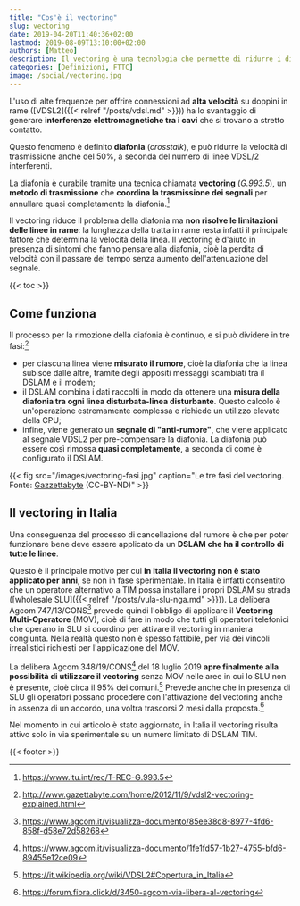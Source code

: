 ```yaml
---
title: "Cos'è il vectoring"
slug: vectoring
date: 2019-04-20T11:40:36+02:00
lastmod: 2019-08-09T13:10:00+02:00
authors: [Matteo]
description: Il vectoring è una tecnologia che permette di ridurre i disturbi causati da altre linee VDSL2 adiacenti. Come funziona e come si applica.
categories: [Definizioni, FTTC]
image: /social/vectoring.jpg
---
```


L'uso di alte frequenze per offrire connessioni ad **alta velocità** su doppini in rame ([VDSL2]({{< relref "/posts/vdsl.md" >}})) ha lo svantaggio di generare **interferenze elettromagnetiche tra i cavi** che si trovano a stretto contatto.

Questo fenomeno è definito **diafonia** (*crosstalk*), e può ridurre la velocità di trasmissione anche del 50%, a seconda del numero di linee VDSL/2 interferenti.

La diafonia è curabile tramite una tecnica chiamata **vectoring** (*G.993.5*), un **metodo di trasmissione** che **coordina la trasmissione dei segnali** per annullare quasi completamente la diafonia.[^itu2]

Il vectoring riduce il problema della diafonia ma **non risolve le limitazioni delle linee in rame**: la lunghezza della tratta in rame resta infatti il principale fattore che determina la velocità della linea. Il vectoring è d'aiuto in presenza di sintomi che fanno pensare alla diafonia, cioè la perdita di velocità con il passare del tempo senza aumento dell'attenuazione del segnale.

{{< toc >}}

## Come funziona

Il processo per la rimozione della diafonia è continuo, e si può dividere in tre fasi:[^vect]

- per ciascuna linea viene **misurato il rumore**, cioè la diafonia che la linea subisce dalle altre, tramite degli appositi messaggi scambiati tra il DSLAM e il modem;
- il DSLAM combina i dati raccolti in modo da ottenere una **misura della diafonia tra ogni linea disturbata-linea disturbante**. Questo calcolo è un'operazione estremamente complessa e richiede un utilizzo elevato della CPU;
- infine, viene generato un **segnale di "anti-rumore"**, che viene applicato al segnale VDSL2 per pre-compensare la diafonia. La diafonia può essere così rimossa **quasi completamente**, a seconda di come è configurato il DSLAM.

{{< fig src="/images/vectoring-fasi.jpg" caption="Le tre fasi del vectoring. Fonte: [Gazzettabyte](http://www.gazettabyte.com/home/2012/11/9/vdsl2-vectoring-explained.html) (CC-BY-ND)" >}}

## Il vectoring in Italia

Una conseguenza del processo di cancellazione del rumore è che per poter funzionare bene deve essere applicato da un **DSLAM che ha il controllo di tutte le linee**.

Questo è il principale motivo per cui **in Italia il vectoring non è stato applicato per anni**, se non in fase sperimentale. In Italia è infatti consentito che un operatore alternativo a TIM possa installare i propri DSLAM su strada ([wholesale SLU]({{< relref "/posts/vula-slu-nga.md" >}})). La delibera Agcom 747/13/CONS[^agcom1] prevede quindi l'obbligo di applicare il **Vectoring Multi-Operatore** (MOV), cioè di fare in modo che tutti gli operatori telefonici che operano in SLU si coordino per attivare il vectoring in maniera congiunta. Nella realtà questo non è spesso fattibile, per via dei vincoli irrealistici richiesti per l'applicazione del MOV.

La delibera Agcom 348/19/CONS[^agcom2] del 18 luglio 2019 **apre finalmente alla possibilità di utilizzare il vectoring** senza MOV nelle aree in cui lo SLU non è presente, cioè circa il 95% dei comuni.[^slu] Prevede anche che in presenza di SLU gli operatori possano procedere con l'attivazione del vectoring anche in assenza di un accordo, una voltra trascorsi 2 mesi dalla proposta.[^fcvect]

Nel momento in cui articolo è stato aggiornato, in Italia il vectoring risulta attivo solo in via sperimentale su un numero limitato di DSLAM TIM.

{{< footer >}}

[^itu2]: https://www.itu.int/rec/T-REC-G.993.5
[^agcom1]: https://www.agcom.it/visualizza-documento/85ee38d8-8977-4fd6-858f-d58e72d58268
[^vect]: http://www.gazettabyte.com/home/2012/11/9/vdsl2-vectoring-explained.html
[^agcom2]: https://www.agcom.it/visualizza-documento/1fe1fd57-1b27-4755-bfd6-89455e12ce09
[^fcvect]: https://forum.fibra.click/d/3450-agcom-via-libera-al-vectoring
[^slu]: https://it.wikipedia.org/wiki/VDSL2#Copertura_in_Italia
